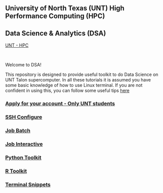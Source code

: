 ## University of North Texas (UNT) High Performance Computing (HPC)
## Data Science & Analytics (DSA)
[UNT - HPC](https://hpc.unt.edu/home)

</br>

Welcome to DSA!

This repository is designed to provide useful toolkit to do Data Science on UNT Talon supercomputer.
In all these tutorials it is assumed you have some basic knowledge of how to use Linux terminal. If you are not confident in using this, you can follow some useful tips  [here](https://www.howtogeek.com/140679/beginner-geek-how-to-start-using-the-linux-terminal/)

### [Apply for your account - Only UNT students](https://hpc.unt.edu/account-info)

### [SSH Configure](https://github.com/gmihaila/unt_hpc/blob/master/ssh/README.md)

### [Job Batch](https://github.com/gmihaila/unt_hpc/tree/master/job_file)

### [Job Interactive](https://github.com/gmihaila/unt_hpc/blob/master/active_job.md)

### [Python Toolkit](https://github.com/gmihaila/unt_hpc/tree/master/python)

### [R Toolkit](https://github.com/gmihaila/unt_hpc/tree/master/r)

### [Terminal Snippets](https://github.com/gmihaila/unt_hpc/tree/master/terminal_snippets)
